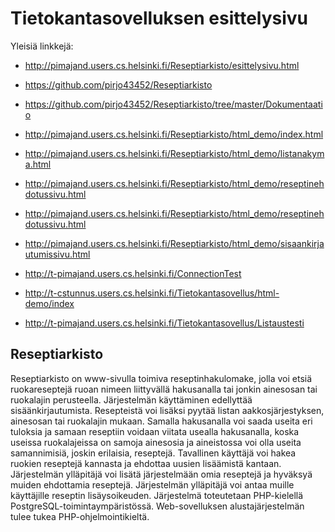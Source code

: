 ﻿# Tietokantasovelluksen esittelysivu


Yleisiä linkkejä:

* http://pimajand.users.cs.helsinki.fi/Reseptiarkisto/esittelysivu.html
* https://github.com/pirjo43452/Reseptiarkisto
* https://github.com/pirjo43452/Reseptiarkisto/tree/master/Dokumentaatio
* http://pimajand.users.cs.helsinki.fi/Reseptiarkisto/html_demo/index.html
* http://pimajand.users.cs.helsinki.fi/Reseptiarkisto/html_demo/listanakyma.html
* http://pimajand.users.cs.helsinki.fi/Reseptiarkisto/html_demo/reseptinehdotussivu.html
* http://pimajand.users.cs.helsinki.fi/Reseptiarkisto/html_demo/reseptinehdotussivu.html
* http://pimajand.users.cs.helsinki.fi/Reseptiarkisto/html_demo/sisaankirjautumissivu.html

* http://t-pimajand.users.cs.helsinki.fi/ConnectionTest
* http://t-cstunnus.users.cs.helsinki.fi/Tietokantasovellus/html-demo/index
* http://t-pimajand.users.cs.helsinki.fi/Tietokantasovellus/Listaustesti


## Reseptiarkisto

Reseptiarkisto on www-sivulla toimiva reseptinhakulomake, jolla voi etsiä ruokareseptejä ruoan nimeen liittyvällä hakusanalla tai jonkin ainesosan tai ruokalajin perusteella. Järjestelmän käyttäminen edellyttää sisäänkirjautumista. Resepteistä voi lisäksi pyytää listan aakkosjärjestyksen, ainesosan tai ruokalajin mukaan. Samalla hakusanalla voi saada useita eri tuloksia ja samaan reseptiin voidaan viitata usealla hakusanalla, koska useissa ruokalajeissa on samoja ainesosia ja aineistossa voi olla useita samannimisiä, joskin erilaisia, reseptejä. Tavallinen käyttäjä voi hakea ruokien reseptejä kannasta ja ehdottaa uusien lisäämistä kantaan. Järjestelmän ylläpitäjä voi lisätä järjestelmään omia reseptejä ja hyväksyä muiden ehdottamia reseptejä. Järjestelmän ylläpitäjä voi antaa muille käyttäjille reseptin lisäysoikeuden. Järjestelmä toteutetaan PHP-kielellä PostgreSQL-toimintaympäristössä. Web-sovelluksen alustajärjestelmän tulee tukea PHP-ohjelmointikieltä. 